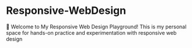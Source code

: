 # Responsive-WebDesign
👋 Welcome to My Responsive Web Design Playground! This is my personal space for hands-on practice and experimentation with responsive web design
